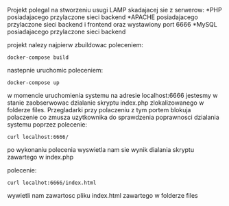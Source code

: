 Projekt polegal na stworzeniu usugi LAMP skadajacej sie z serwerow:
*PHP posiadajacego przylaczone sieci backend 
*APACHE posiadajacego przylaczone sieci backend i frontend oraz wystawiony port 6666 
*MySQL posiadajacego przylaczone sieci backend 

projekt nalezy najpierw zbuildowac poleceniem:
```
docker-compose build
```
nastepnie uruchomic poleceniem: 
```
docker-compose up
```
w momencie uruchomienia systemu na adresie localhost:6666 jestesmy w stanie zaobserwowac dzialanie skryptu index.php zlokalizowanego w folderze files. Przegladarki przy polaczeniu z tym portem blokuja polaczenie co zmusza uzytkownika do sprawdzenia poprawnosci dzialania systemu poprzez  polecenie:
```
curl localhost:6666/ 
```
po wykonaniu polecenia wyswietla nam sie wynik dialania skryptu zawartego w index.php

polecenie:
```
curl localhot:6666/index.html
 ```
wywietli nam zawartosc  pliku index.html zawartego w folderze files
